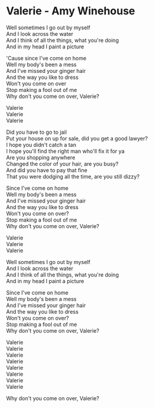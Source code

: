 # Valerie - Amy Winehouse

Well sometimes I go out by myself\
And I look across the water\
And I think of all the things, what you're doing\
And in my head I paint a picture

'Cause since I've come on home\
Well my body's been a mess\
And I've missed your ginger hair\
And the way you like to dress\
Won't you come on over\
Stop making a fool out of me\
Why don't you come on over, Valerie?

Valerie\
Valerie\
Valerie

Did you have to go to jail\
Put your house on up for sale, did you get a good lawyer?\
I hope you didn't catch a tan\
I hope you'll find the right man who'll fix it for ya\
Are you shopping anywhere\
Changed the color of your hair, are you busy?\
And did you have to pay that fine\
That you were dodging all the time, are you still dizzy?

Since I've come on home\
Well my body's been a mess\
And I've missed your ginger hair\
And the way you like to dress\
Won't you come on over?\
Stop making a fool out of me\
Why don't you come on over, Valerie?

Valerie\
Valerie\
Valerie

Well sometimes I go out by myself\
And I look across the water\
And I think of all the things, what you're doing\
And in my head I paint a picture

Since I've come on home\
Well my body's been a mess\
And I've missed your ginger hair\
And the way you like to dress\
Won't you come on over?\
Stop making a fool out of me\
Why don't you come on over, Valerie?

Valerie\
Valerie\
Valerie\
Valerie\
Valerie\
Valerie\
Valerie\
Valerie

Why don't you come on over, Valerie?